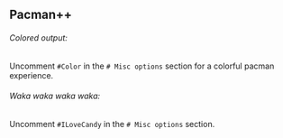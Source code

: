 ## Pacman++

###### Colored output:
Uncomment `#Color` in the `# Misc options` section for a colorful pacman experience.

###### Waka waka waka waka:
Uncomment `#ILoveCandy` in the `# Misc options` section.
